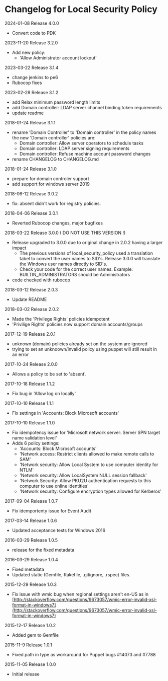 # Changelog for Local Security Policy

2024-01-08 Release 4.0.0

- Convert code to PDK

2023-11-20 Release 3.2.0

- Add new policy:
  - 'Allow Administrator account lockout'

2023-03-22 Release 3.1.4

- change jenkins to pe6
- Rubocop fixes

2023-02-28 Release 3.1.2

- add Relax minimum password length limits
- add Domain controller: LDAP server channel binding token requirements
- update readme

2018-01-24 Release 3.1.1

- rename 'Domain Controller' to 'Domain controller' in the policy names
  the new 'Domain controller' policies are:
  - Domain controller: Allow server operators to schedule tasks
  - Domain controller: LDAP server signing requirements
  - Domain controller: Refuse machine account password changes
- rename CHANGELOG to CHANGELOG.md

2018-01-24 Release 3.1.0

- prepare for domain controler support
- add support for windows server 2019

2018-06-12 Release 3.0.2

- fix: absent didn't work for registry policies.

2018-04-06 Release 3.0.1

- Reverted Rubocop changes, major bugfixes

2018-03-22 Release 3.0.0 ( DO NOT USE THIS VERSION !)

- Release upgraded to 3.0.0  due to original change in 2.0.2 having a larger impact
  - The previous versions of local_security_policy used a translation tabel to convert the user names to
    SID's. Release 3.0.0 will translate the Windows user names directly to SID's.
  - Check your code for the correct user names. Example: BUILTIN_ADMINISTRATORS should be Administrators
- code checked with rubocop

2018-03-12 Release 2.0.3

- Update README

2018-03-02 Release 2.0.2

- Made the 'Privilege Rights' policies idempotent
- 'Privilige Rights' policies now support domain accounts/groups

2017-12-19 Release 2.0.1

- unknown (domain) policies already set on the system are ignored
- trying to set an unknoown/invalid policy using puppet will still result in an error

2017-10-24 Release 2.0.0

- Allows a policy to be set to 'absent'.

2017-10-18 Release 1.1.2

- Fix bug in 'Allow log on locally'

2017-10-10 Release 1.1.1

- Fix settings in 'Accounts: Block Microsoft accounts'

2017-10-10 Release 1.1.0

- Fix idempotency issue for 'Microsoft network server: Server SPN target name validation level'
- Adds 6 policy settings:
  - 'Accounts: Block Microsoft accounts'
  - 'Network access: Restrict clients allowed to make remote calls to SAM'
  - 'Network security: Allow Local System to use computer identity for NTLM'
  - 'Network security: Allow LocalSystem NULL session fallback'
  - 'Network Security: Allow PKU2U authentication requests to this computer to use online identities'
  - 'Network security: Configure encryption types allowed for Kerberos'

2017-09-04 Release 1.0.7

- Fix idemportenty issue for Event Audit

2017-03-14 Release 1.0.6

- Updated acceptance tests for Windows 2016

2016-03-29 Release 1.0.5

- release for the fixed metadata

2016-03-29 Release 1.0.4

- Fixed metadata
- Updated static (Gemfile, Rakefile, .gitignore, .rspec) files.

2015-12-29 Release 1.0.3

- Fix issue with wmic bug when regional settings aren't en-US as in [http://stackoverflow.com/questions/9673057/wmic-error-invalid-xsl-format-in-windows7](http://stackoverflow.com/questions/9673057/wmic-error-invalid-xsl-format-in-windows7)

2015-12-17 Release 1.0.2

- Added gem to Gemfile

2015-11-9 Release 1.0.1

- Fixed path in type as workaround for Puppet bugs #14073 and #7788

2015-11-05 Release 1.0.0

- Initial release
